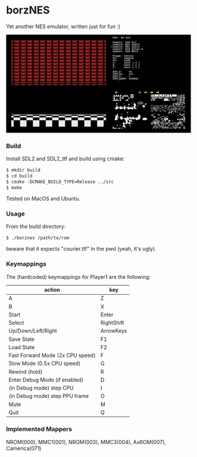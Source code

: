 # borzNES

Yet another NES emulator, written just for fun :)

![screencast](img/screencast.gif)

### Build

Install SDL2 and SDL2_ttf and build using cmake:
```
$ mkdir build
$ cd build
$ cmake -DCMAKE_BUILD_TYPE=Release ../src
$ make
```

Tested on MacOS and Ubuntu.

### Usage

From the build directory:

```
$ ./borznes /path/to/rom
```

beware that it expects "courier.ttf" in the pwd (yeah, it's ugly).

### Keymappings

The (hardcoded) keymappings for Player1 are the following:

| action                           | key        |
|----------------------------------|------------|
| A                                | Z          |
| B                                | X          |
| Start                            | Enter      |
| Select                           | RightShift |
| Up/Down/Left/Right               | ArrowKeys  |
| Save State                       | F1         |
| Load State                       | F2         |
| Fast Forward Mode (2x CPU speed) | F          |
| Slow Mode (0.5x CPU speed)       | G          |
| Rewind (hold)                    | R          |
| Enter Debug Mode (if enabled)    | D          |
| (in Debug mode) step CPU         | I          |
| (in Debug mode) step PPU frame   | O          |
| Mute                             | M          |
| Quit                             | Q          |

### Implemented Mappers

NROM(000), MMC1(001), NROM(003), MMC3(004), AxROM(007), Camerica(071)
